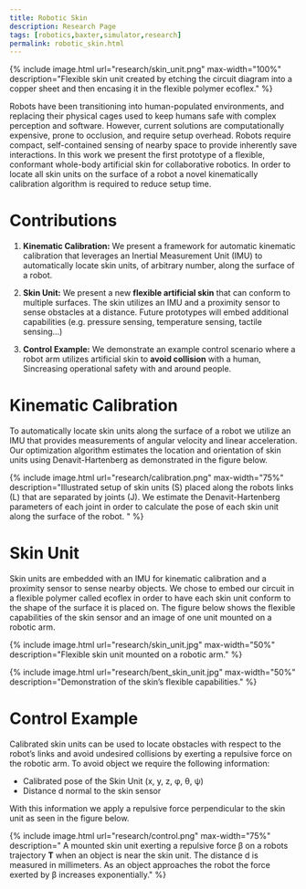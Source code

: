 ```yaml
---
title: Robotic Skin
description: Research Page
tags: [robotics,baxter,simulator,research]
permalink: robotic_skin.html
---
```


{% include image.html url="research/skin_unit.png" max-width="100%" description="Flexible skin unit created by etching the circuit diagram into a copper sheet and then encasing it in the flexible polymer ecoflex." %}


Robots have been transitioning into human-populated environments, and replacing their physical cages used to keep humans safe with complex perception and software. However, current solutions are computationally expensive, prone to occlusion, and require setup overhead. Robots require compact, self-contained sensing of nearby space to provide inherently save interactions. In this work we present the first prototype of a flexible, conformant whole-body artificial skin for collaborative robotics. In order to locate all skin units on the surface of a robot a novel kinematically calibration algorithm is required to reduce setup time. 

# Contributions

1. <strong>Kinematic Calibration:</strong> We present a framework for automatic kinematic calibration that leverages an Inertial Measurement Unit (IMU) to automatically locate skin units, of arbitrary number, along the surface of a robot.

1. <strong>Skin Unit:</strong> We present a new <strong>flexible artificial skin</strong> that can conform to multiple surfaces. The skin utilizes an IMU and a proximity sensor to sense obstacles at a distance. Future prototypes will embed additional capabilities (e.g. pressure sensing, temperature sensing, tactile sensing...)

1. <strong>Control Example:</strong> We demonstrate an example control scenario where a robot arm utilizes artificial skin to <strong>avoid collision</strong>  with a human, Sincreasing operational safety with and around people.


# Kinematic Calibration
To automatically locate skin units along the surface of a robot we utilize an IMU that provides measurements of angular velocity and linear acceleration. Our optimization algorithm estimates the location and orientation of skin units using Denavit-Hartenberg as demonstrated in the figure below. 
 
{% include image.html url="research/calibration.png" max-width="75%" description="Illustrated setup of skin units (S) placed along the robots links (L) that are separated by joints (J). We estimate the  Denavit-Hartenberg parameters of each joint in order to calculate the pose of each skin unit along the surface of the robot. " %}

# Skin Unit
Skin units are embedded with an IMU for kinematic calibration and a proximity sensor to sense nearby objects. We chose to embed our circuit in a flexible polymer called ecoflex in order to have each skin unit conform to the shape of the surface it is placed on. The figure below shows the flexible capabilities of the skin sensor and an image of one unit mounted on a robotic arm. 

{% include image.html url="research/skin_unit.jpg" max-width="50%" description="Flexible skin unit mounted on a robotic arm." %}

{% include image.html url="research/bent_skin_unit.jpg" max-width="50%" description="Demonstration of the skin’s flexible capabilities." %}

# Control Example

Calibrated skin units can be used to locate obstacles with respect to the robot’s links and avoid undesired collisions by exerting a repulsive force on the robotic arm. To avoid object we require the following information:

* Calibrated pose of the Skin Unit (x, y, z, φ, θ, ψ)
* Distance d normal to the skin sensor

With this information we apply a repulsive force perpendicular to the skin unit as seen in the figure below.

{% include image.html url="research/control.png" max-width="75%" description=" A mounted skin unit exerting a repulsive force β on a robots trajectory 
<strong>T</strong> when an object is near the skin unit. The distance d is measured in millimeters. As an object approaches the robot the force exerted by β increases exponentially." %}
